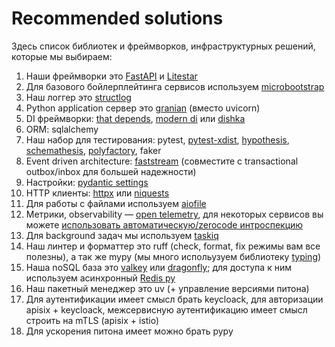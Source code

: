 Recommended solutions
===
Здесь список библиотек и фреймворков, инфраструктурных решений, которые мы выбираем:

1. Наши фреймворки это [FastAPI](https://github.com/tiangolo/fastapi) и [Litestar](https://github.com/litestar-org/litestar)
1. Для базового бойлерплейтинга сервисов используем [microbootstrap](https://github.com/community-of-python/microbootstrap)
1. Наш логгер это [structlog](https://www.structlog.org/en/stable/)
1. Python application сервер это [granian](https://github.com/emmett-framework/granian) (вместо uvicorn)
1. DI фреймворки: [that depends](https://github.com/modern-python/that-depends), [modern di](https://github.com/modern-python/modern-di/) или [dishka](https://github.com/reagento/dishka)
1. ORM: sqlalchemy
1. Наш набор для тестирования: pytest, [pytest-xdist](https://github.com/pytest-dev/pytest-xdist), [hypothesis](https://github.com/HypothesisWorks/hypothesis), [schemathesis](https://github.com/schemathesis/schemathesis), [polyfactory](https://polyfactory.litestar.dev/latest/), faker
1. Event driven architecture: [faststream](https://github.com/airtai/faststream) (совместите с transactional outbox/inbox для большей надежности)
1. Настройки: [pydantic settings](https://docs.pydantic.dev/latest/concepts/pydantic_settings/)
1. HTTP клиенты: [httpx](https://www.python-httpx.org/) или [niquests](https://niquests.readthedocs.io/en/latest/)
1. Для работы с файлами используем [aiofile](https://github.com/mosquito/aiofile)
1. Метрики, observability — [open telemetry](https://opentelemetry.io/docs/languages/python/), для некоторых сервисов вы можете [использовать автоматическую/zerocode интроспекцию](https://opentelemetry.io/docs/zero-code/python/)
1. Для background задач мы используем [taskiq](https://github.com/taskiq-python/taskiq)
1. Наш линтер и форматтер это ruff (check, format, fix режимы вам все полезны), а так же mypy (мы много испольузуем библиотеку [typing](https://docs.python.org/3/library/typing.html))
1. Наша noSQL база это [valkey](https://valkey.io/) или [dragonfly](https://www.dragonflydb.io/); для доступа к ним используем асинхронный [Redis py](https://github.com/redis/redis-py)
1. Наш пакетный менеджер это uv (+ управление версиями питона)
1. Для аутентификации имеет смысл брать keycloack, для авторизации apisix + keycloack, межсервисную аутентификацию имеет смысл строить на mTLS (apisix + istio)
1. Для ускорения питона имеет можно брать pypy
